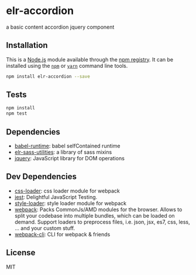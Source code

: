 # elr-accordion

a basic content accordion jquery component

## Installation

This is a [Node.js](https://nodejs.org/) module available through the 
[npm registry](https://www.npmjs.com/). It can be installed using the 
[`npm`](https://docs.npmjs.com/getting-started/installing-npm-packages-locally)
or 
[`yarn`](https://yarnpkg.com/en/)
command line tools.

```sh
npm install elr-accordion --save
```

## Tests

```sh
npm install
npm test
```

## Dependencies

- [babel-runtime](https://ghub.io/babel-runtime): babel selfContained runtime
- [elr-sass-utilities](https://ghub.io/elr-sass-utilities): a library of sass mixins
- [jquery](https://ghub.io/jquery): JavaScript library for DOM operations

## Dev Dependencies

- [css-loader](https://ghub.io/css-loader): css loader module for webpack
- [jest](https://ghub.io/jest): Delightful JavaScript Testing.
- [style-loader](https://ghub.io/style-loader): style loader module for webpack
- [webpack](https://ghub.io/webpack): Packs CommonJs/AMD modules for the browser. Allows to split your codebase into multiple bundles, which can be loaded on demand. Support loaders to preprocess files, i.e. json, jsx, es7, css, less, ... and your custom stuff.
- [webpack-cli](https://ghub.io/webpack-cli): CLI for webpack &amp; friends

## License

MIT

